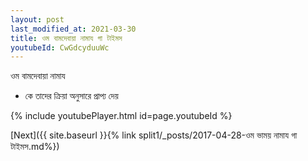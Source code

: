 ```yaml
---
layout: post
last_modified_at: 2021-03-30
title: ওম বামদেবায়া নামায গা টাইমস
youtubeId: CwGdcyduuWc
---
```

 
 
 ওম বামদেবায়া নামায  
 
 -  কে তাদের ক্রিয়া অনুসারে প্রাপ্য দেয় 
 
  
 
  
 
 
 
 
 
 


{% include youtubePlayer.html id=page.youtubeId %}
 
[Next]({{ site.baseurl }}{% link  split1/_posts/2017-04-28-ওম ভাময় নামায গা টাইমস.md%})
 

